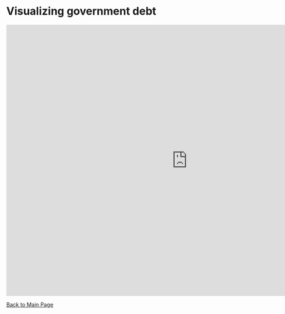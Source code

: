 # Visualizing government debt

<iframe src="https://data.oecd.org/chart/6BkX" width="950" height="713" style="border: 0" mozallowfullscreen="true" webkitallowfullscreen="true" allowfullscreen="true"><a href="https://data.oecd.org/chart/6BkX" target="_blank">OECD Chart: General government debt, Total, % of GDP, Annual, 2020</a></iframe>

[Back to Main Page](/README.md)
